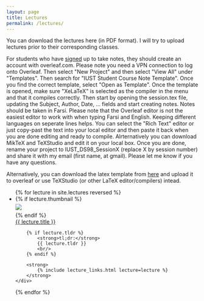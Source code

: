 ```yaml
---
layout: page
title: Lectures
permalink: /lectures/
---
```


You can download the lectures here (in PDF format). I will try to upload lectures prior to their corresponding classes. 

For students who have [signed](https://www.signupgenius.com/go/20f0b4da9a72fa1fa7-note) up to take notes, they should create an account with overleaf.com. Please note you need a VPN connection to log onto Overleaf. Then select "New Project" and then select "View All" under "Templates". Then search for "IUST Student Course Note Template". Once you find the correct template, select "Open as Template". Once the template is opened, make sure "XeLaTeX" is selected as the compiler in the menu and that it compiles correctly. Then start by opening the session.tex file, updating the Subject, Author, Date, ... fields and start creating notes. Notes should be taken in Farsi. Please note that the Overleaf editor is not the easiest editor to work with when typing Farsi and English. Keeping different languages on seperate lines helps. You can select the "Rich Text" editor or just copy-past the text into your local editor and then paste it back when you are done editing and ready to compile. Alrternatively you can download MikTeX and TeXStudio and edit it on your local box. Once you are done, rename your project to IUST_DS98_SessionX (replace X by session number) and share it with my email (first name, at gmail). Please let me know if you have any questions.

Alternatively, you can download the latex template from [here](../statc_files/resources/ds98notes_template.zip) and upload it to overleaf or use TeXStudio (or other LaTeX editor/compilers) intead.


<ul id="archive">
{% for lecture in site.lectures reversed %}
<li class="archiveposturl" style="background: transparent">
<div class="lecture-container">
    {% if lecture.thumbnail %}
    <div class="thumbnail">
      <div class="center-cropped" style="margin-top:5px;margin-bottom:5px;background-image: url('{{ lecture.thumbnail | prepend: site.baseurl }}');">
        <img src="{{ lecture.thumbnail | prepend: site.baseurl }}"/>
      </div>
    </div>
    {% endif %}
    <div class="content">
        <span><a href="
            {% if lecture.slides contains '://' %}
              {{ lecture.slides }} 
            {% else %}
              {{ lecture.slides | prepend: site.baseurl }} 
            {% endif %}">{{ lecture.title }}</a>
        </span><br>

        {% if lecture.tldr %}
            <strong>tl;dr:</strong> 
            {{ lecture.tldr }}
            <br/>
        {% endif %}

        <strong>
            {% include lecture_links.html lecture=lecture %}
        </strong>
    </div>
</div>
</li>
{% endfor %}
</ul>